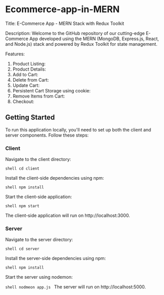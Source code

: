 # Ecommerce-app-in-MERN

Title: E-Commerce App - MERN Stack with Redux Toolkit

Description:
Welcome to the GitHub repository of our cutting-edge E-Commerce App developed using the MERN (MongoDB, Express.js, React, and Node.js) stack and powered by Redux Toolkit for state management.

Features:
1. Product Listing:
2. Product Details:
3. Add to Cart:
4. Delete from Cart:
5. Update Cart:
6. Persistent Cart Storage using cookie:
7. Remove Items from Cart:
8. Checkout:

## Getting Started
To run this application locally, you'll need to set up both the client and server components. Follow these steps:

### Client
Navigate to the client directory:


``` shell cd client ```

Install the client-side dependencies using npm:

```shell npm install ```

Start the client-side application:

```shell npm start ```

The client-side application will run on http://localhost:3000.

### Server
Navigate to the server directory:

```shell cd server ```

Install the server-side dependencies using npm:

```shell npm install ```

Start the server using nodemon:

```shell nodmeon app.js ```
The server will run on http://localhost:5000.
